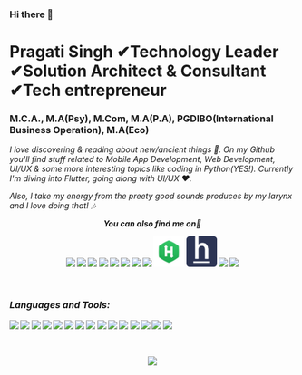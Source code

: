 ### Hi there 👋

# Pragati Singh ✔Technology Leader ✔Solution Architect & Consultant ✔Tech entrepreneur
### M.C.A., M.A(Psy), M.Com, M.A(P.A), PGDIBO(International Business Operation), M.A(Eco)

<i>I love discovering & reading about new/ancient things 🐣. On my Github you'll find stuff related to Mobile App Development, Web Development, UI/UX & some more interesting topics like coding in Python(YES!). Currently I'm diving into Flutter, going along with UI/UX ❤️.</i>

<i> Also, I take my energy from the preety good sounds produces by my larynx and I love doing that! 🎶
  
  
  
<p align="center"><b><i>You can also find me on👀</p>

<p align="center"><a href="https://www.linkedin.com/in/erpragatisingh/"> <img src="https://img.icons8.com/ios/50/f1663a/linkedin.png"/></a>
<a href="https://dev.to/erpragatisingh"><img src="https://lh3.googleusercontent.com/mmiuKzIq5YPFyjrfFsiNqeGuJY-Rp6wVvE8kus6vuunOnqInN16GTCCUX1937vEbKw" width = 54/></a>
<a href="https://www.credly.com/users/erpragatisingh/badges"><img src="https://pbs.twimg.com/profile_images/1324766281963360259/reW_iMvm_400x400.jpg" width = 64/></a>
<a href="https://skillsoft.digitalbadges.skillsoft.com/profile/pragatisingh533/wallet"><img src="https://encrypted-tbn0.gstatic.com/images?q=tbn:ANd9GcSk-2Xt2U0SxS9LaYRUX-DnzZa5OIgfRA2cAQ&usqp=CAU" width = 54/></a>
<a href="https://twitter.com/erpragatisingh"><img src="https://img.icons8.com/ios-filled/50/f1663a/twitter.png" width = 54/></a>
<a href="https://stackoverflow.com/users/2638235/prags?tab=profile"><img src="https://img.icons8.com/ios/50/f1663a/stackoverflow.png" width = 54/></a>
<a href="https://medium.com/@erpragatisingh"><img src="https://img.icons8.com/ios-filled/50/f1663a/medium-monogram--v1.png" width = 54/></a>
<a href="https://trailblazer.me/id/singhpragati"><img src="https://img.icons8.com/ios/50/f1663a/salesforce.png"/ width = 54></a>
<a href="https://www.hackerrank.com/pragatisingh"><img src="https://github.com/erpragatisingh/erpragatisingh/blob/main/hakerdownload.jpeg" width = 54/></a>
<a href="https://www.hackerearth.com/@erpragatisingh"><img src="https://github.com/erpragatisingh/erpragatisingh/blob/main/hackerearth.png" width = 54/></a>
<a href="https://people.sap.com/singhpragati"><img src="https://img.icons8.com/ios/50/f1663a/sap.png" width = 54/></a>
<a href="https://docs.microsoft.com/en-us/users/singhpragati/achievements"><img src="https://img.icons8.com/ios/50/f1663a/microsoft.png" width = 54/></a>
 
  </p>

  <br>
  
### Languages and Tools:
 
<p align="left">

<img src="https://img.icons8.com/ios/50/f1663a/java-coffee-cup-logo--v1.png"/>
<img src="https://img.icons8.com/ios-filled/50/f1663a/android-os.png"/>
  <img src="https://img.icons8.com/ios-filled/50/f1663a/kotlin.png"/>
<img src="https://img.icons8.com/ios/50/f1663a/ios-logo.png"/>
<img src="https://img.icons8.com/color/50/f1663a/nodejs.png"/>
<img src="https://img.icons8.com/ios/50/f1663a/flutter.png"/>
<img src="https://img.icons8.com/ios/50/f1663a/git.png"/>
<img src="https://img.icons8.com/ios/50/f1663a/python--v1.png"/>
<img src="https://img.icons8.com/ios/50/f1663a/mac-logo.png"/>
<img src="https://img.icons8.com/ios/50/f1663a/php-logo.png"/>
<img src="https://img.icons8.com/ios/50/f1663a/mysql-logo.png"/>
<img src="https://img.icons8.com/ios/50/f1663a/windows-logo.png"/>
<img src="https://img.icons8.com/ios/50/f1663a/sap.png"/>
<img src="https://img.icons8.com/ios/50/f1663a/salesforce.png">
<img src="https://img.icons8.com/ios/50/f1663a/red-hat.png"/>  
</p>

<br />

<p align="center"><img src="https://github-readme-stats.vercel.app/api?username=erpragatisingh&show_icons=true&title_color=FAF0CA&icon_color=FAF0CA&text_color=fff&bg_color=080926">


<!--
**erpragatisingh/erpragatisingh** is a ✨ _special_ ✨ repository because its `README.md` (this file) appears on your GitHub profile.

https://github.com/A-Chathumini/A-Chathumini/edit/main/README.md

Here are some ideas to get you started:

 - 🔭 I’m currently working on ...
- 🌱 I’m currently learning ...
- 👯 I’m looking to collaborate on ...
- 🤔 I’m looking for help with ...
- 💬 Ask me about ...
- 📫 How to reach me: ...
- 😄 Pronouns: ...
- ⚡ Fun fact: ...
-->
 
